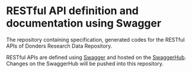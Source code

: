 # RESTful API definition and documentation using Swagger

The repository containing specification, generated codes for the RESTful APIs of Donders Research Data Repository.

RESTful APIs are defined using [Swagger](https://swagger.io) and hosted on the [SwaggerHub](https://app.swaggerhub.com/apis/hurngchunlee/DRDR_REST/1.0.0).  Changes on the SwaggerHub will be pushed into this repository.
